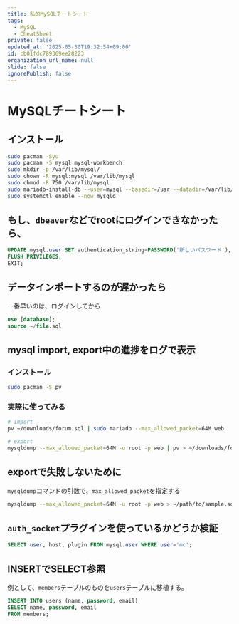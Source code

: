 ```yaml
---
title: 私的MySQLチートシート
tags:
  - MySQL
  - CheatSheet
private: false
updated_at: '2025-05-30T19:32:54+09:00'
id: cb01fdc789369ee28223
organization_url_name: null
slide: false
ignorePublish: false
---
```


<!--
Copyright (c) 2025 Takaya Maekawa
This file is distributed under the terms of the Creative Commons Attribution-NonCommercial-ShareAlike 4.0 International License.
See the LICENSE file in the source directory for details.
(https://creativecommons.org/licenses/by-nc-sa/4.0/)
-->

# MySQLチートシート
## インストール
```bash
sudo pacman -Syu
sudo pacman -S mysql mysql-workbench
sudo mkdir -p /var/lib/mysql/
sudo chown -R mysql:mysql /var/lib/mysql
sudo chmod -R 750 /var/lib/mysql
sudo mariadb-install-db --user=mysql --basedir=/usr --datadir=/var/lib/mysql
sudo systemctl enable --now mysqld
```

## もし、`dbeaver`などでrootにログインできなかったら、
```sql
UPDATE mysql.user SET authentication_string=PASSWORD('新しいパスワード'), plugin='mysql_native_password' WHERE User='root';
FLUSH PRIVILEGES;
EXIT;
```

## データインポートするのが遅かったら
一番早いのは、ログインしてから
```sql
use [database];
source ~/file.sql
```

## mysql import, export中の進捗をログで表示

### インストール
```bash
sudo pacman -S pv
```

### 実際に使ってみる
```bash
# import
pv ~/downloads/forum.sql | sudo mariadb --max_allowed_packet=64M web

# export
mysqldump --max_allowed_packet=64M -u root -p web | pv > ~/downloads/forum.sql
```

## exportで失敗しないために
`mysqldump`コマンドの引数で、`max_allowed_packet`を指定する
```bash
mysqldump --max_allowed_packet=64M -u root -p web > ~/path/to/sample.sql
```

## `auth_socket`プラグインを使っているかどうか検証
```sql
SELECT user, host, plugin FROM mysql.user WHERE user='mc';
```

## INSERTでSELECT参照
例として、`members`テーブルのものを`users`テーブルに移植する。
```sql
INSERT INTO users (name, password, email)
SELECT name, password, email
FROM members;
```
